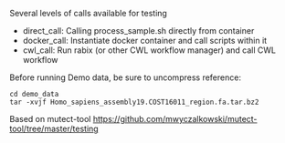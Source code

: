 Several levels of calls available for testing
* direct_call: Calling process_sample.sh directly from container
* docker_call: Instantiate docker container and call scripts within it
* cwl_call: Run rabix (or other CWL workflow manager) and call CWL workflow

Before running Demo data, be sure to uncompress reference:
```
cd demo_data
tar -xvjf Homo_sapiens_assembly19.COST16011_region.fa.tar.bz2
```

Based on mutect-tool
    https://github.com/mwyczalkowski/mutect-tool/tree/master/testing
